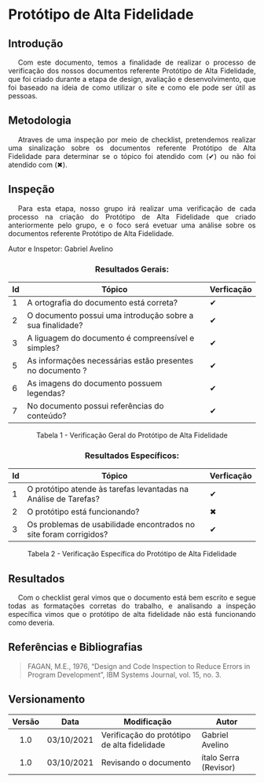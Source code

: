 # Protótipo de Alta Fidelidade

## <a>Introdução</a>

<p style="text-indent: 20px; text-align: justify">
Com este documento, temos a finalidade de realizar o processo de verificação dos nossos documentos referente Protótipo de Alta Fidelidade, que foi criado durante a etapa de design, avaliação e desenvolvimento, que foi baseado na ideia de como utilizar o site e como ele pode ser útil as pessoas.
</p>


## <a>Metodologia</a>

<p style="text-indent: 20px; text-align: justify">
Atraves de uma inspeção por meio de <a> checklist</a>, pretendemos realizar uma sinalização sobre os documentos referente Protótipo de Alta Fidelidade para determinar se o tópico foi atendido com (✔) ou não foi atendido com (✖).
</p>


## <a>Inspeção</a>

<p style="text-indent: 20px; text-align: justify"> 
Para esta etapa, nosso grupo irá realizar uma verificação de cada processo na criação do Protótipo de Alta Fidelidade que criado anteriormente pelo grupo, e o foco será evetuar uma análise sobre os documentos referente Protótipo de Alta Fidelidade. 
</p>

Autor e Inspetor: Gabriel Avelino

<center>

### Resultados Gerais:
|Id|Tópico|Verficação|
|--|--|--|
|1|A ortografia do documento está correta?| ✔ |
|2|O documento possui uma introdução sobre a sua finalidade?| ✔ |
|3|A liguagem do documento é compreensível e simples?| ✔ |
|5|As informações necessárias estão presentes no documento ?| ✔ |
|6|As imagens do documento possuem legendas?|✔|
|7|No documento possui referências do conteúdo?|✔|


<figcaption>Tabela 1 - Verificação Geral do Protótipo de Alta Fidelidade</figcaption>

</center>

<center>

### Resultados Específicos:
|Id|Tópico|Verficação|
|--|--|--|
|1|O protótipo atende às tarefas levantadas na Análise de Tarefas?| ✔|
|2|O protótipo está funcionando?| ✖ |
|3|Os problemas de usabilidade encontrados no site foram corrigidos?| ✔ |


<figcaption>Tabela 2 - Verificação Específica do Protótipo de Alta Fidelidade</figcaption>

</center>

## <a>Resultados</a>
<p style="text-indent: 20px; text-align: justify">
Com o checklist geral vimos que o documento está bem escrito e segue todas as formatações corretas do trabalho, e analisando a inspeção específica vimos que o protótipo de alta fidelidade não está funcionando como deveria.
</p>

## <a>Referências e Bibliografias</a>

> FAGAN, M.E., 1976, “Design and Code Inspection to Reduce Errors in Program Development”, IBM Systems Journal, vol. 15, no. 3.

## <a>Versionamento</a>

| Versão | Data       | Modificação              | Autor   |
| :------: | ---------- | ------------------------ | ------- |
| 1.0    | 03/10/2021 | Verificação do protótipo de alta fidelidade | Gabriel Avelino |
| 1.0    | 03/10/2021 | Revisando o documento | ítalo Serra (Revisor)|